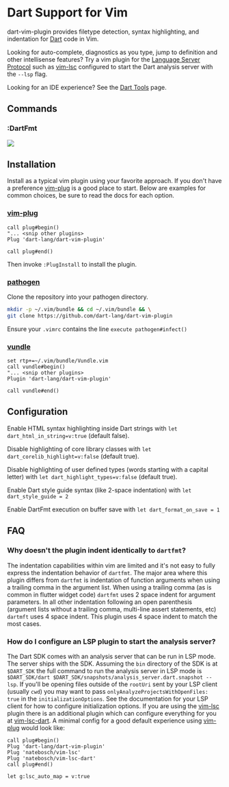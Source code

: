 # Dart Support for Vim

dart-vim-plugin provides filetype detection, syntax highlighting, and
indentation for [Dart][] code in Vim.

Looking for auto-complete, diagnostics as you type, jump to definition and other
intellisense features? Try a vim plugin for the
[Language Server Protocol](http://langserver.org/) such as [vim-lsc][]
configured to start the Dart analysis server with the `--lsp` flag.

Looking for an IDE experience? See the [Dart Tools][] page.

[Dart]: https://dart.dev/
[Dart tools]: https://dart.dev/tools
[vim-lsc]: https://github.com/natebosch/vim-lsc

## Commands

### :DartFmt

![](https://raw.github.com/dart-lang/dart-vim-plugin/master/DartFmt.gif)

## Installation

Install as a typical vim plugin using your favorite approach. If you don't have
a preference [vim-plug][] is a good place to start. Below are examples for
common choices, be sure to read the docs for each option.

### [vim-plug][]

[vim-plug]: https://github.com/junegunn/vim-plug

```vimscript
call plug#begin()
"... <snip other plugins>
Plug 'dart-lang/dart-vim-plugin'

call plug#end()
```

Then invoke `:PlugInstall` to install the plugin.

### [pathogen][]

[pathogen]: https://github.com/tpope/vim-pathogen

Clone the repository into your pathogen directory.

```sh
mkdir -p ~/.vim/bundle && cd ~/.vim/bundle && \
git clone https://github.com/dart-lang/dart-vim-plugin
```

Ensure your `.vimrc` contains the line `execute pathogen#infect()`

### [vundle][]

[vundle]: https://github.com/VundleVim/Vundle.vim

```vimscript
set rtp+=~/.vim/bundle/Vundle.vim
call vundle#begin()
"... <snip other plugins>
Plugin 'dart-lang/dart-vim-plugin'

call vundle#end()
```

## Configuration

Enable HTML syntax highlighting inside Dart strings with `let
dart_html_in_string=v:true` (default false).

Disable highlighting of core library classes with `let
dart_corelib_highlight=v:false` (default true).

Disable highlighting of user defined types (words starting with a capital
letter) with `let dart_highlight_types=v:false` (default true).

Enable Dart style guide syntax (like 2-space indentation) with `let dart_style_guide = 2`

Enable DartFmt execution on buffer save with `let dart_format_on_save = 1`

## FAQ

### Why doesn't the plugin indent identically to `dartfmt`?

The indentation capabilities within vim are limited and it's not easy to fully
express the indentation behavior of `dartfmt`. The major area where this plugin
differs from `dartfmt` is indentation of function arguments when using a
trailing comma in the argument list. When using a trailing comma (as is common
in flutter widget code) `dartfmt` uses 2 space indent for argument parameters.
In all other indentation following an open parenthesis (argument lists without a
trailing comma, multi-line assert statements, etc) `dartmft` uses 4 space
indent. This plugin uses 4 space indent to match the most cases.


### How do I configure an LSP plugin to start the analysis server?

The Dart SDK comes with an analysis server that can be run in LSP mode. The
server ships with the SDK. Assuming the `bin` directory of the SDK is at
`$DART_SDK` the full command to run the analysis server in LSP mode is
`$DART_SDK/dart $DART_SDK/snapshots/analysis_server.dart.snapshot --lsp`. If
you'll be opening files outside of the `rootUri` sent by your LSP client
(usually `cwd`) you may want to pass `onlyAnalyzeProjectsWithOpenFiles: true` in
the `initializationOptions`. See the documentation for your LSP client for how
to configure initialization options. If you are using the [vim-lsc][] plugin
there is an additional plugin which can configure everything for you at
[vim-lsc-dart][]. A minimal config for a good default experience using
[vim-plug][] would look like:

```vimscript
call plug#begin()
Plug 'dart-lang/dart-vim-plugin'
Plug 'natebosch/vim-lsc'
Plug 'natebosch/vim-lsc-dart'
call plug#end()

let g:lsc_auto_map = v:true
```

[vim-lsc-dart]: https://github.com/natebosch/vim-lsc-dart
